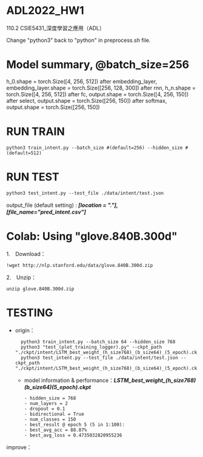 # ADL2022_HW1
110.2 CSIE5431_深度學習之應用（ADL）

Change "python3" back to "python" in preprocess.sh file.


# Model summary, @batch_size=256 
h_0.shape = torch.Size([4, 256, 512])
after embedding_layer, embedding_layer.shape = torch.Size([256, 128, 300])
after rnn, h_n.shape = torch.Size([4, 256, 512])
after fc, output.shape = torch.Size([4, 256, 150])
after select, output.shape = torch.Size([256, 150])
after softmax, output.shape = torch.Size([256, 150])


# RUN TRAIN

    python3 train_intent.py --batch_size #(default=256) --hidden_size #(default=512)

# RUN TEST
    python3 test_intent.py --test_file ./data/intent/test.json

output_file (default setting) : ___[location = "."],　[file_name="pred_intent.csv"]___


# Colab: Using "glove.840B.300d"
1.　Download：

    !wget http://nlp.stanford.edu/data/glove.840B.300d.zip
2.　Unzip：

    unzip glove.840B.300d.zip


# TESTING
- origin：

        python3 train_intent.py --batch_size 64 --hidden_size 768
        python3 "test_(plot_training_logger).py" --ckpt_path "./ckpt/intent/LSTM_best_weight_(h_size768)_(b_size64)_(5_epoch).ckpt"
        python3 test_intent.py --test_file ./data/intent/test.json --ckpt_path "./ckpt/intent/LSTM_best_weight_(h_size768)_(b_size64)_(5_epoch).ckpt"

  - model information & performance：***LSTM_best_weight_(h_size768)_(b_size64)_(5_epoch).ckpt***
    ```
    - hidden_size = 768
    - num_layers = 2
    - dropout = 0.1
    - bidirectional = True
    - num_classes = 150
    - best_result @ epoch 5 (5 in 1:100):
    - best_avg_acc = 88.87%
    - best_avg_loss = 0.4735032820955236
    ```
improve：
